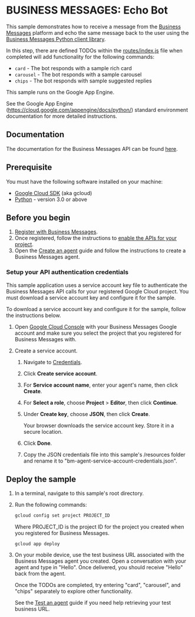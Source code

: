 # BUSINESS MESSAGES: Echo Bot

This sample demonstrates how to receive a message from the [Business Messages](https://developers.google.com/business-communications/business-messages/reference/rest)
platform and echo the same message back to the user using the
[Business Messages Python client library](https://github.com/google-business-communications/python-businessmessages).

In this step, there are defined TODOs within the [routes/index.js](https://github.com/google-business-communications/bm-python-echo-bot/blob/master/step2_rich_features/routes/index.js) file when
completed will add functionality for the following commands:
* `card` - The bot responds with a sample rich card
* `carousel` - The bot responds with a sample carousel
* `chips` - The bot responds with sample suggested replies

This sample runs on the Google App Engine.

See the Google App Engine (https://cloud.google.com/appengine/docs/python/) standard environment
documentation for more detailed instructions.

## Documentation

The documentation for the Business Messages API can be found [here](https://developers.google.com/business-communications/business-messages/reference/rest).

## Prerequisite

You must have the following software installed on your machine:

* [Google Cloud SDK](https://cloud.google.com/sdk/) (aka gcloud)
* [Python](https://www.python.org/downloads/) - version 3.0 or above

## Before you begin

1.  [Register with Business Messages](https://developers.google.com/business-communications/business-messages/guides/set-up/register).
1.  Once registered, follow the instructions to [enable the APIs for your project](https://developers.google.com/business-communications/business-messages/guides/set-up/register#enable-api).
1. Open the [Create an agent](https://developers.google.com/business-communications/business-messages/guides/set-up/agent)
guide and follow the instructions to create a Business Messages agent.

### Setup your API authentication credentials

This sample application uses a service account key file to authenticate the Business Messages API calls for your registered Google Cloud project. You must download a service account key and configure it for the sample.

To download a service account key and configure it for the sample, follow the instructions below.

1.  Open [Google Cloud Console](https://console.cloud.google.com) with your
    Business Messages Google account and make sure you select the project that you registered for Business Messages with.

1.  Create a service account.

    1.   Navigate to [Credentials](https://console.cloud.google.com/apis/credentials).

    2.   Click **Create service account**.

    3.   For **Service account name**, enter your agent's name, then click **Create**.

    4.   For **Select a role**, choose **Project** > **Editor**, then click **Continue**.

    5.   Under **Create key**, choose **JSON**, then click **Create**.

         Your browser downloads the service account key. Store it in a secure location.

    6.  Click **Done**.

    7.  Copy the JSON credentials file into this sample's /resources
        folder and rename it to "bm-agent-service-account-credentials.json".

## Deploy the sample

1.  In a terminal, navigate to this sample's root directory.

1.  Run the following commands:

    ```bash
    gcloud config set project PROJECT_ID
    ```

    Where PROJECT_ID is the project ID for the project you created when you registered for
    Business Messages.

    ```base
    gcloud app deploy
    ```

1.  On your mobile device, use the test business URL associated with the
    Business Messages agent you created. Open a conversation with your agent
    and type in "Hello". Once delivered, you should receive "Hello" back
    from the agent.

    Once the TODOs are completed, try entering "card", "carousel", and "chips"
    separately to explore other functionality.

    See the [Test an agent](https://developers.google.com/business-communications/business-messages/guides/set-up/agent#test-agent) guide if you need help retrieving your test business URL.
